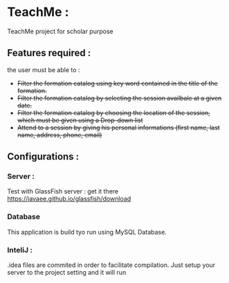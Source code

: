 # TeachMe :
TeachMe project for scholar purpose

## Features required :
the user must be able to :
* ~~Filter the formation catalog using key word contained in the title of the formation.~~
* ~~Filter the formation catalog by selecting the session availbale at a given date.~~
* ~~Filter the formation catalog by choosing the location of the session, which must be given using a Drop-down list~~
* ~~Attend to a session by giving his personal informations (first name, last name, address, phone, email)~~

## Configurations :
### Server :
Test with GlassFish server : get it there https://javaee.github.io/glassfish/download
### Database
This application is build tyo run using MySQL Database.

### InteliJ :
.idea files are commited in order to facilitate compilation. Just setup your server to the project setting and it will run
